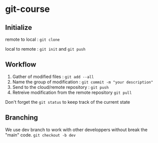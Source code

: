 # git-course

## Initialize

remote to local : `git clone`

local to remote : `git init` and `git push`

## Workflow

1. Gather of modified files : `git add --all`
2. Name the group of modification : `git commit -m "your description"`
3. Send to the cloud/remote repository : `git push`
4. Retreive modification from the remote repository `git pull`

Don't forget the `git status` to keep track of the current state

## Branching

We use dev branch to work with other developpers without break the "main" code.
`git checkout -b dev`
